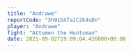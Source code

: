 ```yaml
---
title: "Andrawe"
reportCode: "3h91bXfaJC2k4vDn"
player: "Andrawe"
fight: "Attumen the Huntsman"
date: 2021-09-02T19:09:04.426000+00:00
---
```

